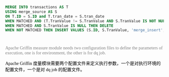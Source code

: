 
```sql
MERGE INTO transactions AS T 
USING merge_source AS S
ON T.ID = S.ID and T.tran_date = S.tran_date
WHEN MATCHED AND (T.TranValue != S.TranValue AND S.TranValue IS NOT NULL) THEN UPDATE SET TranValue = S.TranValue, last_update_user = 'merge_update'
WHEN MATCHED AND S.TranValue IS NULL THEN DELETE
WHEN NOT MATCHED THEN INSERT VALUES (S.ID, S.TranValue, 'merge_insert', S.tran_date);
```

```python

```
```sql

```


<font face="等线" color="grey">Apache Griffin measure module needs two configuration files to define the parameters of execution, one is for environment, the other is for dq job.</font>

<font face="微软雅黑" color="black">Apache Griffin 度量模块需要两个配置文件来定义执行参数，一个是对执行环境的配置文件，一个是对 dq job 的配置文件。 </font>